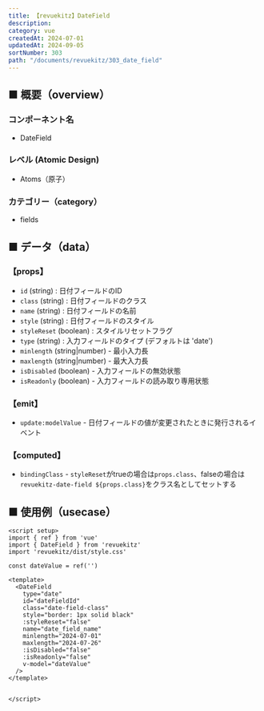 ```yaml
---
title: 【revuekitz】DateField
description:
category: vue
createdAt: 2024-07-01
updatedAt: 2024-09-05
sortNumber: 303
path: "/documents/revuekitz/303_date_field"
---
```


<nuxt-content-wrapper>

## ■ 概要（overview）
### コンポーネント名
- DateField

### レベル (Atomic Design)
-  Atoms（原子）

### カテゴリー（category）
- fields

## ■ データ（data）

### 【props】
- `id` (string) : 日付フィールドのID
- `class` (string) : 日付フィールドのクラス
- `name` (string) : 日付フィールドの名前
- `style` (string) : 日付フィールドのスタイル
- `styleReset` (boolean) : スタイルリセットフラグ
- `type` (string) : 入力フィールドのタイプ (デフォルトは 'date')
- `minlength` (string|number) - 最小入力長
- `maxlength` (string|number) - 最大入力長
- `isDisabled` (boolean) - 入力フィールドの無効状態
- `isReadonly` (boolean) - 入力フィールドの読み取り専用状態

### 【emit】
- `update:modelValue` - 日付フィールドの値が変更されたときに発行されるイベント

### 【computed】
- `bindingClass` - `styleReset`がtrueの場合は`props.class`、falseの場合は`revuekitz-date-field ${props.class}`をクラス名としてセットする

## ■ 使用例（usecase）
```vue
<script setup>
import { ref } from 'vue'
import { DateField } from 'revuekitz'
import 'revuekitz/dist/style.css' 

const dateValue = ref('')

<template>
  <DateField
    type="date"
    id="dateFieldId"
    class="date-field-class"
    style="border: 1px solid black"
    :styleReset="false"
    name="date_field_name"
    minlength="2024-07-01"
    maxlength="2024-07-26"
    :isDisabled="false"
    :isReadonly="false"
    v-model="dateValue"
  />
</template>


</script>

```

</nuxt-content-wrapper>